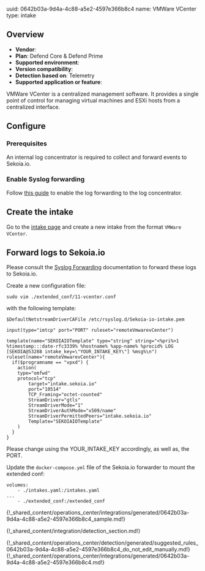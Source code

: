 uuid: 0642b03a-9d4a-4c88-a5e2-4597e366b8c4
name: VMWare VCenter
type: intake

## Overview
- **Vendor**:
- **Plan**: Defend Core & Defend Prime
- **Supported environment**:
- **Version compatibility**:
- **Detection based on**: Telemetry
- **Supported application or feature**:

VMWare VCenter is a centralized management software. It provides a single point of control for managing virtual machines and ESXi hosts from a centralized interface.



## Configure

### Prerequisites

An internal log concentrator is required to collect and forward events to Sekoia.io.

### Enable Syslog forwarding

Follow [this guide](https://kb.vmware.com/s/article/2003322) to enable the log forwarding to the log concentrator.

## Create the intake

Go to the [intake page](https://app.sekoia.io/operations/intakes) and create a new intake from the format `VMWare VCenter`.

## Forward logs to Sekoia.io

Please consult the [Syslog Forwarding](../../../ingestion_methods/sekoiaio_forwarder/) documentation to forward these logs to Sekoia.io.

Create a new configuration file:

```
sudo vim ./extended_conf/11-vcenter.conf
```

with the following template:

```
$DefaultNetstreamDriverCAFile /etc/rsyslog.d/Sekoia-io-intake.pem

input(type="imtcp" port="PORT" ruleset="remoteVmwarevCenter")

template(name="SEKOIAIOTemplate" type="string" string="<%pri%>1 %timestamp:::date-rfc3339% %hostname% %app-name% %procid% LOG [SEKOIA@53288 intake_key=\"YOUR_INTAKE_KEY\"] %msg%\n")
ruleset(name="remoteVmwarevCenter"){
  if($programname == "vpxd") {
    action(
	type="omfwd"
	protocol="tcp"
        target="intake.sekoia.io"
        port="10514"
        TCP_Framing="octet-counted"
        StreamDriver="gtls"
        StreamDriverMode="1"
        StreamDriverAuthMode="x509/name"
        StreamDriverPermittedPeers="intake.sekoia.io"
        Template="SEKOIAIOTemplate"
    )
  }
}
```

Please change using the YOUR_INTAKE_KEY accordingly, as well as, the PORT.

Update the `docker-compose.yml` file of the Sekoia.io forwarder to mount the extended conf:

```
volumes:
    - ./intakes.yaml:/intakes.yaml
...
    - ./extended_conf:/extended_conf
```

{!_shared_content/operations_center/integrations/generated/0642b03a-9d4a-4c88-a5e2-4597e366b8c4_sample.md!}


{!_shared_content/integration/detection_section.md!}

{!_shared_content/operations_center/detection/generated/suggested_rules_0642b03a-9d4a-4c88-a5e2-4597e366b8c4_do_not_edit_manually.md!}
{!_shared_content/operations_center/integrations/generated/0642b03a-9d4a-4c88-a5e2-4597e366b8c4.md!}

